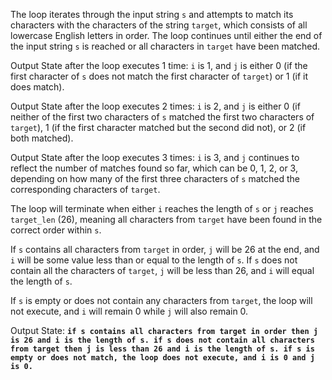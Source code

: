 The loop iterates through the input string `s` and attempts to match its characters with the characters of the string `target`, which consists of all lowercase English letters in order. The loop continues until either the end of the input string `s` is reached or all characters in `target` have been matched.

Output State after the loop executes 1 time: `i` is 1, and `j` is either 0 (if the first character of `s` does not match the first character of `target`) or 1 (if it does match).

Output State after the loop executes 2 times: `i` is 2, and `j` is either 0 (if neither of the first two characters of `s` matched the first two characters of `target`), 1 (if the first character matched but the second did not), or 2 (if both matched).

Output State after the loop executes 3 times: `i` is 3, and `j` continues to reflect the number of matches found so far, which can be 0, 1, 2, or 3, depending on how many of the first three characters of `s` matched the corresponding characters of `target`.

The loop will terminate when either `i` reaches the length of `s` or `j` reaches `target_len` (26), meaning all characters from `target` have been found in the correct order within `s`. 

If `s` contains all characters from `target` in order, `j` will be 26 at the end, and `i` will be some value less than or equal to the length of `s`. If `s` does not contain all the characters of `target`, `j` will be less than 26, and `i` will equal the length of `s`.

If `s` is empty or does not contain any characters from `target`, the loop will not execute, and `i` will remain 0 while `j` will also remain 0.

Output State: **`if s contains all characters from target in order then j is 26 and i is the length of s. if s does not contain all characters from target then j is less than 26 and i is the length of s. if s is empty or does not match, the loop does not execute, and i is 0 and j is 0.`**